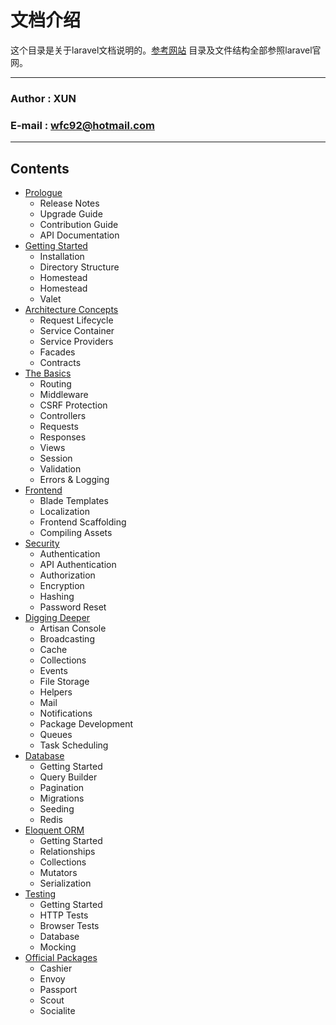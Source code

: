 # 文档介绍
这个目录是关于laravel文档说明的。[参考网站](https://laravel.com/docs/5.4)
目录及文件结构全部参照laravel官网。
****
### Author : XUN
### E-mail : wfc92@hotmail.com
****
## Contents
* [Prologue](#prologue)
    * Release Notes
    * Upgrade Guide
    * Contribution Guide
    * API Documentation
* [Getting Started](#getting-started)
    * Installation
    * Directory Structure
    * Homestead
    * Homestead
    * Valet
* [Architecture Concepts](#architecture-concepts)
    * Request Lifecycle
    * Service Container
    * Service Providers
    * Facades
    * Contracts
* [The Basics](#the-basics)
    * Routing
    * Middleware
    * CSRF Protection
    * Controllers
    * Requests
    * Responses
    * Views
    * Session
    * Validation
    * Errors & Logging
* [Frontend](#frontend)
    * Blade Templates
    * Localization
    * Frontend Scaffolding
    * Compiling Assets
* [Security](#security)
    * Authentication
    * API Authentication
    * Authorization
    * Encryption
    * Hashing
    * Password Reset
* [Digging Deeper](#digging-deeper)
    * Artisan Console
    * Broadcasting
    * Cache
    * Collections
    * Events
    * File Storage
    * Helpers
    * Mail
    * Notifications
    * Package Development
    * Queues
    * Task Scheduling
* [Database](#database)
    * Getting Started
    * Query Builder
    * Pagination
    * Migrations
    * Seeding
    * Redis
* [Eloquent ORM](#eloquent-oRM)
    * Getting Started
    * Relationships
    * Collections
    * Mutators
    * Serialization
* [Testing](#testing)
    * Getting Started
    * HTTP Tests
    * Browser Tests
    * Database
    * Mocking
* [Official Packages](#official-packages)
    * Cashier
    * Envoy
    * Passport
    * Scout
    * Socialite

